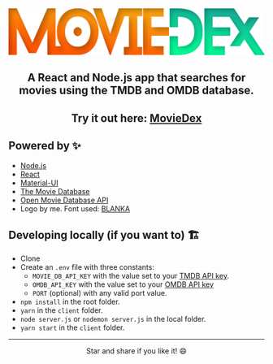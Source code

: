 <img src='./client/src/Stylesheets/logo.png' />

<center> <h2> A React and Node.js app that searches for movies using the TMDB and OMDB database. </h2></center>

<center> <h2> Try it out here: <a href="https://moviedex.js.org/" target="_blank" rel="noopener noreferrer">MovieDex</a></h2> </center>

## Powered by ✨

- [Node.js](https://nodejs.org/en)
- [React ](https://reactjs.org/)
- [Material-UI](https://material-ui.com/)
- [The Movie Database](https://www.themoviedb.org/)
- [Open Movie Database API](http://www.omdbapi.com/)
- Logo by me. Font used: [BLANKA](https://www.behance.net/gallery/15451401/BLANKA-Free-font)

## Developing locally (if you want to) 🏗
- Clone
- Create an `.env` file with three constants:
  - `MOVIE_DB_API_KEY` with the value set to your [TMDB API key](https://www.themoviedb.org/settings/api).
  - `OMDB_API_KEY` with the value set to your [OMDB API key](http://www.omdbapi.com/apikey.aspx)
  - `PORT` (optional) with any valid port value.
- `npm install` in the root folder.
- `yarn` in the `client` folder.
- `node server.js` or `nodemon server.js` in the local folder.
- `yarn start` in the `client` folder.

----

<center> Star and share if you like it! 😄 </center>
